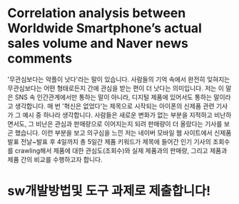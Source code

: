 # Correlation analysis between Worldwide Smartphone’s actual sales volume and Naver news comments

'무관심보다는 악플이 낫다'라는 말이 있습니다. 사람들의 기억 속에서 완전히 잊혀지는 무관심보다는 어떤 형태로든지 간에 관심을 받는 편이 더 낫다는 의미입니다. 저는 이 말은 SNS 속 인간관계에서만 통하는 말이 아니라, 디지털 제품에 있어서도 통하는 말이라고 생각합니다.
매 번 '혁신은 없었다'는 제목으로 시작되는 아이폰의 신제품 관련 기사가 그 예시 중 하나라 생각합니다. 사람들은 새로운 변화가 없는 부분을 지적하고 비난하면서도, 그 비난은 관심과 판매량으로 이어지는지 되려 판매량이 더 올랐다는 기사를 보곤 했습니다. 이런 부분을 보고 의구심을 느낀 저는 네이버 모바일 웹 사이트에서 신제품 발표 전날~발표 후 4일까지 총 5일간 제품 키워드가 제목에 들어간 인기 기사의 조회수를 crawling해서 제품에 대한 관심도(조회수)와 실제 제품과의 판매량, 그리고 제품과 제품 간의 비교를 수행하고자 합니다.

# sw개발방법및 도구 과제로 제출합니다!

